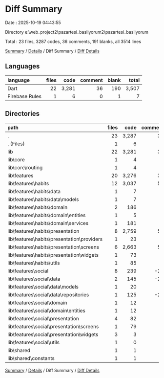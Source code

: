 # Diff Summary

Date : 2025-10-19 04:43:55

Directory e:\\web_project2\\pazartesi_basliyorum2\\pazartesi_basliyorum

Total : 23 files,  3287 codes, 36 comments, 191 blanks, all 3514 lines

[Summary](results.md) / [Details](details.md) / Diff Summary / [Diff Details](diff-details.md)

## Languages
| language | files | code | comment | blank | total |
| :--- | ---: | ---: | ---: | ---: | ---: |
| Dart | 22 | 3,281 | 36 | 190 | 3,507 |
| Firebase Rules | 1 | 6 | 0 | 1 | 7 |

## Directories
| path | files | code | comment | blank | total |
| :--- | ---: | ---: | ---: | ---: | ---: |
| . | 23 | 3,287 | 36 | 191 | 3,514 |
| . (Files) | 1 | 6 | 0 | 1 | 7 |
| lib | 22 | 3,281 | 36 | 190 | 3,507 |
| lib\\core | 1 | 4 | 0 | 0 | 4 |
| lib\\core\\routing | 1 | 4 | 0 | 0 | 4 |
| lib\\features | 20 | 3,276 | 36 | 189 | 3,501 |
| lib\\features\\habits | 12 | 3,037 | 57 | 175 | 3,269 |
| lib\\features\\habits\\data | 1 | 7 | 0 | 0 | 7 |
| lib\\features\\habits\\data\\models | 1 | 7 | 0 | 0 | 7 |
| lib\\features\\habits\\domain | 2 | 186 | 1 | 35 | 222 |
| lib\\features\\habits\\domain\\entities | 1 | 5 | 0 | 0 | 5 |
| lib\\features\\habits\\domain\\services | 1 | 181 | 1 | 35 | 217 |
| lib\\features\\habits\\presentation | 8 | 2,759 | 55 | 122 | 2,936 |
| lib\\features\\habits\\presentation\\providers | 1 | 23 | 1 | 5 | 29 |
| lib\\features\\habits\\presentation\\screens | 6 | 2,663 | 54 | 115 | 2,832 |
| lib\\features\\habits\\presentation\\widgets | 1 | 73 | 0 | 2 | 75 |
| lib\\features\\habits\\utils | 1 | 85 | 1 | 18 | 104 |
| lib\\features\\social | 8 | 239 | -21 | 14 | 232 |
| lib\\features\\social\\data | 2 | 145 | -21 | 10 | 134 |
| lib\\features\\social\\data\\models | 1 | 20 | 0 | 1 | 21 |
| lib\\features\\social\\data\\repositories | 1 | 125 | -21 | 9 | 113 |
| lib\\features\\social\\domain | 1 | 12 | 0 | 0 | 12 |
| lib\\features\\social\\domain\\entities | 1 | 12 | 0 | 0 | 12 |
| lib\\features\\social\\presentation | 4 | 82 | 0 | 5 | 87 |
| lib\\features\\social\\presentation\\screens | 1 | 79 | 0 | 5 | 84 |
| lib\\features\\social\\presentation\\widgets | 3 | 3 | 0 | 0 | 3 |
| lib\\features\\social\\utils | 1 | 0 | 0 | -1 | -1 |
| lib\\shared | 1 | 1 | 0 | 1 | 2 |
| lib\\shared\\constants | 1 | 1 | 0 | 1 | 2 |

[Summary](results.md) / [Details](details.md) / Diff Summary / [Diff Details](diff-details.md)